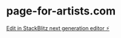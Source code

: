 # page-for-artists.com

[Edit in StackBlitz next generation editor ⚡️](https://stackblitz.com/~/github.com/thiloilg/page-for-artists.com)